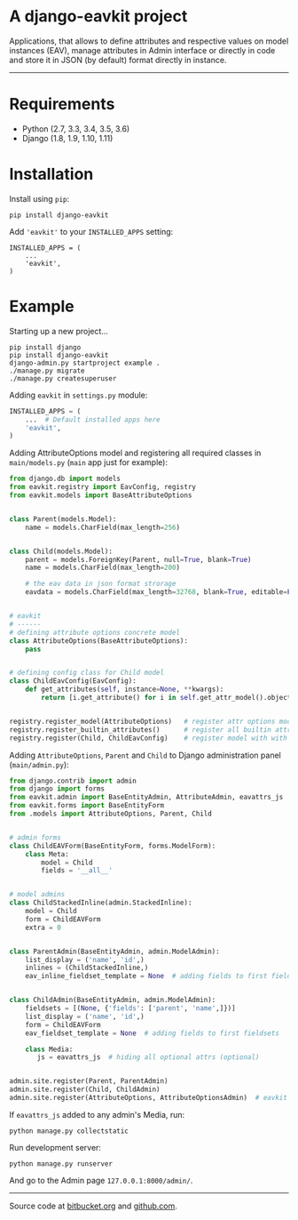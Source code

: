 # A django-eavkit project

Applications, that allows to define attributes and respective values on model
instances (EAV), manage attributes in Admin interface or directly in code and
store it in JSON (by default) format directly in instance.

----

# Requirements

* Python (2.7, 3.3, 3.4, 3.5, 3.6)
* Django (1.8, 1.9, 1.10, 1.11)

# Installation

Install using `pip`:

    pip install django-eavkit

Add `'eavkit'` to your `INSTALLED_APPS` setting:

    INSTALLED_APPS = (
        ...
        'eavkit',
    )

# Example

Starting up a new project...

    pip install django
    pip install django-eavkit
    django-admin.py startproject example .
    ./manage.py migrate
    ./manage.py createsuperuser

Adding `eavkit` in `settings.py` module:

```python
INSTALLED_APPS = (
    ...  # Default installed apps here
    'eavkit',
)
```

Adding AttributeOptions model and registering all required classes
in `main/models.py` (`main` app just for example):

```python
from django.db import models
from eavkit.registry import EavConfig, registry
from eavkit.models import BaseAttributeOptions


class Parent(models.Model):
    name = models.CharField(max_length=256)


class Child(models.Model):
    parent = models.ForeignKey(Parent, null=True, blank=True)
    name = models.CharField(max_length=200)

    # the eav data in json format strorage
    eavdata = models.CharField(max_length=32768, blank=True, editable=False)


# eavkit
# ------
# defining attribute options concrete model
class AttributeOptions(BaseAttributeOptions):
    pass


# defining config class for Child model
class ChildEavConfig(EavConfig):
    def get_attributes(self, instance=None, **kwargs):
        return [i.get_attribute() for i in self.get_attr_model().objects.all()]


registry.register_model(AttributeOptions)   # register attr options model
registry.register_builtin_attributes()      # register all builtin attrs
registry.register(Child, ChildEavConfig)    # register model with with config
```

Adding `AttributeOptions`, `Parent` and `Child` to Django administration
panel (`main/admin.py`):


```python
from django.contrib import admin
from django import forms
from eavkit.admin import BaseEntityAdmin, AttributeAdmin, eavattrs_js
from eavkit.forms import BaseEntityForm
from .models import AttributeOptions, Parent, Child


# admin forms
class ChildEAVForm(BaseEntityForm, forms.ModelForm):
    class Meta:
        model = Child
        fields = '__all__'


# model admins
class ChildStackedInline(admin.StackedInline):
    model = Child
    form = ChildEAVForm
    extra = 0


class ParentAdmin(BaseEntityAdmin, admin.ModelAdmin):
    list_display = ('name', 'id',)
    inlines = (ChildStackedInline,)
    eav_inline_fieldset_template = None  # adding fields to first fieldsets


class ChildAdmin(BaseEntityAdmin, admin.ModelAdmin):
    fieldsets = [(None, {'fields': ['parent', 'name',]})]
    list_display = ('name', 'id',)
    form = ChildEAVForm
    eav_fieldset_template = None  # adding fields to first fieldsets

    class Media:
       js = eavattrs_js  # hiding all optional attrs (optional)


admin.site.register(Parent, ParentAdmin)
admin.site.register(Child, ChildAdmin)
admin.site.register(AttributeOptions, AttributeOptionsAdmin)  # eavkit admin
```

If `eavattrs_js` added to any admin's Media, run:

    python manage.py collectstatic

Run development server:

    python manage.py runserver

And go to the Admin page `127.0.0.1:8000/admin/`.

----
Source code at [bitbucket.org][bitbucket] and [github.com][github].

[github]: https://github.com/sakkada/django-eavkit
[bitbucket]: https://bitbucket.org/sakkada/django-eavkit
